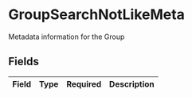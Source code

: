 # GroupSearchNotLikeMeta

Metadata information for the Group


## Fields

| Field       | Type        | Required    | Description |
| ----------- | ----------- | ----------- | ----------- |